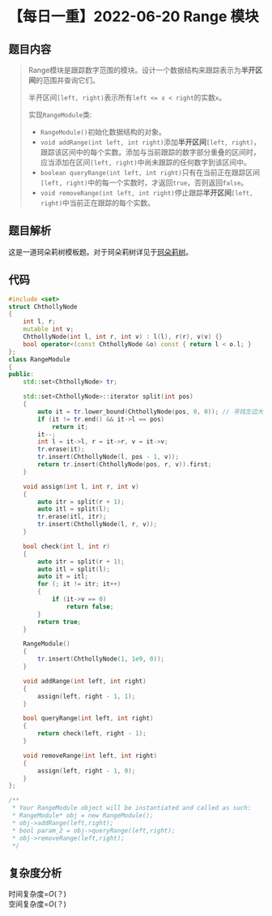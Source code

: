 # 【每日一重】2022-06-20 Range 模块

## 题目内容

> Range模块是跟踪数字范围的模块。设计一个数据结构来跟踪表示为**半开区间**的范围并查询它们。
>
> 半开区间`` [left, right) ``表示所有`` left <= x < right ``的实数`` x ``。
>
> 实现`` RangeModule ``类:
>
> - `` RangeModule() ``初始化数据结构的对象。
> - `` void addRange(int left, int right) ``添加**半开区间**``[left, right)``，跟踪该区间中的每个实数。添加与当前跟踪的数字部分重叠的区间时，应当添加在区间`` [left, right) ``中尚未跟踪的任何数字到该区间中。
> - `` boolean queryRange(int left, int right) ``只有在当前正在跟踪区间`` [left, right) ``中的每一个实数时，才返回`` true ``，否则返回`` false ``。
> - `` void removeRange(int left, int right) ``停止跟踪**半开区间**`` [left, right) ``中当前正在跟踪的每个实数。

## 题目解析

这是一道珂朵莉树模板题。对于珂朵莉树详见于[珂朵莉树](https://zhuanlan.zhihu.com/p/106353082)。

## 代码

```cpp
#include <set>
struct ChthollyNode
{
    int l, r;
    mutable int v;
    ChthollyNode(int l, int r, int v) : l(l), r(r), v(v) {}
    bool operator<(const ChthollyNode &o) const { return l < o.l; }
};
class RangeModule
{
public:
    std::set<ChthollyNode> tr;

    std::set<ChthollyNode>::iterator split(int pos)
    {
        auto it = tr.lower_bound(ChthollyNode(pos, 0, 0)); // 寻找左边大于等于pos的第一个节点
        if (it != tr.end() && it->l == pos)
            return it;
        it--;
        int l = it->l, r = it->r, v = it->v;
        tr.erase(it);
        tr.insert(ChthollyNode(l, pos - 1, v));
        return tr.insert(ChthollyNode(pos, r, v)).first;
    }

    void assign(int l, int r, int v)
    {
        auto itr = split(r + 1);
        auto itl = split(l);
        tr.erase(itl, itr);
        tr.insert(ChthollyNode(l, r, v));
    }

    bool check(int l, int r)
    {
        auto itr = split(r + 1);
        auto itl = split(l);
        auto it = itl;
        for (; it != itr; it++)
        {
            if (it->v == 0)
                return false;
        }
        return true;
    }

    RangeModule()
    {
        tr.insert(ChthollyNode(1, 1e9, 0));
    }

    void addRange(int left, int right)
    {
        assign(left, right - 1, 1);
    }

    bool queryRange(int left, int right)
    {
        return check(left, right - 1);
    }

    void removeRange(int left, int right)
    {
        assign(left, right - 1, 0);
    }
};

/**
 * Your RangeModule object will be instantiated and called as such:
 * RangeModule* obj = new RangeModule();
 * obj->addRange(left,right);
 * bool param_2 = obj->queryRange(left,right);
 * obj->removeRange(left,right);
 */
```

## 复杂度分析

时间复杂度=$O(？)$  
空间复杂度=$O(？)$
